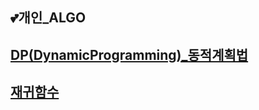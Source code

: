 ## 💕개인_ALGO

## [DP(DynamicProgramming)_동적계획법](DP(DynamicProgramming)_동적계획법.md)

## [재귀함수](재귀함수.md)

